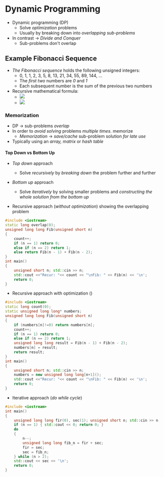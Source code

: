 # Dynamic Programming
- Dynamic programming (DP)
  - Solve *optimization* problems
  - Usually by breaking down into *overlapping sub-problems*
- In contrast -> *Divide and Conquer*
  - Sub-problems don't overlap
  
## Example Fibonacci Sequence
- *The Fibonacci sequence* holds the following unsigned integers:
  - 0, 1, 1, 2, 3, 5, 8, 13, 21, 34, 55, 89, 144, ...
  - The *first two* numbers are *0* and *1*
  - Each subsequent number is the sum of the previous two numbers
- Recursive mathematical formula:
  - <img src="https://latex.codecogs.com/svg.latex?\Large&space;F_0=0,{\;}F_1=1">
  - <img src="https://latex.codecogs.com/svg.latex?\Large&space;F_n=F_{n-1}+F_{n-2}">
  
### Memorization
- DP -> sub-problems *overlap*
- In order to *avoid solving* problems *multiple times*. memorize
  - *Memorization* -> *save/cache* sub-problem solution *for late use*
- Typically using an *array, matrix* or *hash table*

#### Top Down vs Bottom Up
- *Top down* approach
  - Solve *recursively* by *breaking down* the problem further and further
- *Bottom up* approach
  - Solve *iteratively* by solving smaller problems and *constructing the whole solution from the bottom up*

- Recursive approach (*without optimization*) showing the overlapping problem

```cpp
#include <iostream>
static long overlap(0);
unsigned long long Fib(unsigned short n)
{
	count++;
	if (n == 1) return 0;
	else if (n == 2) return 1;
	else return Fib(n - 1) + Fib(n - 2);
}
int main()
{
	unsigned short n; std::cin >> n;
	std::cout <<"Recur: "<< count << "\nFib: " << Fib(n) << '\n';
	return 0;
}
```
- Recursive approach with optimization ()

```cpp
#include <iostream>
static long count(0);
static unsigned long long* numbers;
unsigned long long Fib(unsigned short n)
{
	if (numbers[n]!=0) return numbers[n];
	count++;
	if (n == 1) return 0;
	else if (n == 2) return 1;
	unsigned long long result = Fib(n - 1) + Fib(n - 2);
	numbers[n] = result;
	return result;
}
int main()
{
	unsigned short n; std::cin >> n;
	numbers = new unsigned long long[n+1]();
	std::cout <<"Recur: "<< count << "\nFib: " << Fib(n) << '\n';
	return 0;
}
```
- Iterative approach (*do while cycle*)

```cpp
#include <iostream>
int main()
{
	unsigned long long fir(0), sec(1); unsigned short n; std::cin >> n;
	if (n == 1) { std::cout << 0; return 0; }
	do
	{
		n--;
		unsigned long long fib_n = fir + sec;
		fir = sec;
		sec = fib_n;
	} while (n > 2);
	std::cout << sec << '\n';
	return 0;
}
```
